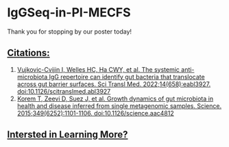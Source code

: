 # IgGSeq-in-PI-MECFS

Thank you for stopping by our poster today!

<a href="https://ktmbiome-niaid.github.io/IgGSeq-in-PI-MECFS/assets/CSHL_PPT_Poster_V2.pdf" target="_blank">

## Citations:

1. Vujkovic-Cvijin I, Welles HC, Ha CWY, et al. The systemic anti-microbiota IgG repertoire can identify gut bacteria that translocate across gut barrier surfaces. Sci Transl Med. 2022;14(658):eabl3927. doi:10.1126/scitranslmed.abl3927
2. Korem T, Zeevi D, Suez J, et al. Growth dynamics of gut microbiota in health and disease inferred from single metagenomic samples. Science. 2015;349(6252):1101-1106. doi:10.1126/science.aac4812

## Intersted in Learning More?
